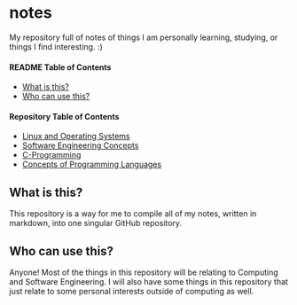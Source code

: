 # notes
My repository full of notes of things I am personally learning, studying, or things I find interesting. :)

#### README Table of Contents
- [What is this?](#what-is-this)
- [Who can use this?](#who-can-use-this)

#### Repository Table of Contents
- [Linux and Operating Systems](/linux/linux.md)
- [Software Engineering Concepts](/swe/swe.md)
- [C-Programming](/c-programming/c.md)
- [Concepts of Programming Languages](/cpl/cpl.md)

## What is this?
This repository is a way for me to compile all of my notes, written in markdown, into one singular GitHub repository. 


## Who can use this?
Anyone! Most of the things in this repository will be relating to Computing and Software Engineering. I will also have some things in this repository that just relate to some personal interests outside of computing as well.
